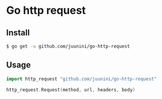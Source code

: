 # Go http request

## Install

```sh
$ go get -u github.com/juunini/go-http-request
```

## Usage

```go
import http_request "github.com/juunini/go-http-request"

http_request.Request(method, url, headers, body)
```
